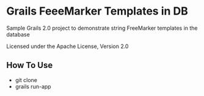 Grails FeeeMarker Templates in DB
=================================

Sample Grails 2.0 project to demonstrate string FreeMarker templates in the database

Licensed under the Apache License, Version 2.0

How To Use
----------

* git clone
* grails run-app
